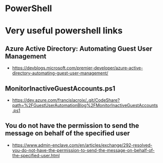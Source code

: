 # PowerShell
# Very useful powershell links

## Azure Active Directory: Automating Guest User Management
- https://devblogs.microsoft.com/premier-developer/azure-active-directory-automating-guest-user-management/
## MonitorInactiveGuestAccounts.ps1
- https://dev.azure.com/francislacroix/_git/CodeShare?path=%2FGuestUserAutomationBlog%2FMonitorInactiveGuestAccounts.ps1

## You do not have the permission to send the message on behalf of the specified user
- https://www.admin-enclave.com/en/articles/exchange/292-resolved-you-do-not-have-the-permission-to-send-the-message-on-behalf-of-the-specified-user.html
